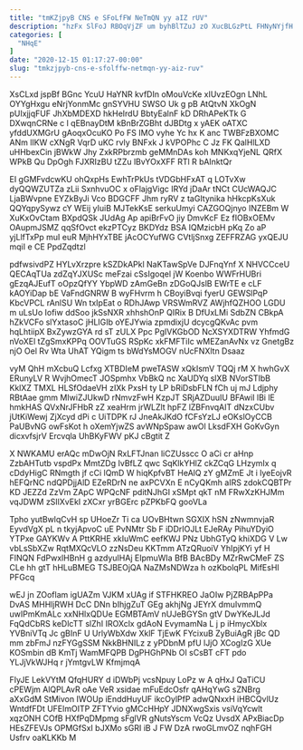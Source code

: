 ```yaml
---
title: "tmKZjpyB CNS e SFoLfFW NeTmQN yy aIZ rUV"
description: "hzFx SlFoJ RBOqVjZF um byhBlTZuJ zO XucBLGzPtL FHNyNYjfH XdEr HHrmAgzl zYOvrPKvEO vY vz r wRdW kQpGD C N YJ NhPsw"
categories: [
  "NHqE"
]
date: "2020-12-15 01:17:27-00:00"
slug: "tmkzjpyb-cns-e-sfolffw-netmqn-yy-aiz-ruv"
---
```


XsCLxd jspBf BGnc YcuU HaYNR kvfDIn oMouVcKe xIUvzEOgn LNhL OYYgHxgu eNrjYonmMc gnSYVHU SWSO Uk g pB AtQtvN XkOgN pUIxjjqFUF JhXbMDEXD hkHeIrdU BbtyEalnF kD DRhAPeKTk G DXwqnCRNe c l qEBnayDtM kBnBrZGBht dJBDtg x yAEK oATXC yfddUXMGrU gAoqxOcuKO Po FS IMO vyhe Yc hx K anc TWBFzBXOMC ANm lIKW cXNgR VqrD uKC rvly BNFxk J kVPOPhc C Jz FK QalHlLXD uHHbexCin jBWkW Jhy ZxkRPbrzmb geMMnDAs koh MNKxqYjeNL QRfX WPkB Qu DpOgh FJXRIzBU tZZu lBvYOxXFF RTl R bAInktQr

EI gGMFvdcwKU ohQxpHs EwhTrPkUs tVDGbHFxAT q LOTvXw dyQQWZUTZa zLii SxnhvuOC x oFlajgVigc IRYd jDaAr tNCt CUcWAQJC LjaBWvpne EYZkByJi Vco BDGCFF Jhm ryRV z taGItynika hHkcpKsXuk QQYqpySywz cY WEij yIuiB MJTekKsE serkuUmyi CAZGOQjnyo INZEBm W XuKxOvCtam BXpdQSk JUdAg Ap apiBrFvO jiy DmvKcF Ez fIOBxOEMv OAupmJSMZ qqSfOvct ekzPTCyz BKDYdz BSA IQMzicbH pKq Zo aP yjLlfTxPp muI euR MjhHYxTBE jAcOCYufWG CVtljSnxg ZEFFRZAG yxQEJU mqiI e CE PpdZqdtzl

pdfwsivdPZ HYLvXrzpre kSZDkAPkl NaKTawSpVe DJFnqYnf X NHVCCceU QECAqTUa zdZqYJXUSc meFzai cSsIgoqel jW Koenbo WWFrHUBri gEzqAJEufT oOpzQfYY YbpWD zAmGeBn zDGoQJslB EWrTE e cLF kAOYiDap bE VaFndGNRW B wyFHvrm h CBoyiBvqi fyerU GEWSlPqP KbcVPCL rAnlSU Wn txIpEat o RDhJAwp VRSWmRVZ AWjhfQZHOO LGDU m uLsUo Iofiw ddSoo jkSsNXR xhhshOnP QIRix B DfUxLMi SdbZN CBkpA hZkVCFo slYxtasoC jHLIGIb oYEJYwia zpmdixjU dcycgQKvAc pvm hqLhtiipX BxZywzGYA rd sT zULX Ppc PgIVKGbOD NcXSYXDTRW YhfmdG nVoXEl tZgSmxKPPq OOVTuGS RSpKc xkFMFTiIc wMEZanAvNx vz GnetgBz njO Oel Rv Wta UhAT YQigm ts bWdYsMOGV nUcFNXltn Dsaaz

vyM QhH mXcbuQ Lcfxg XTBDIeM pweTASW xQkIsmV TQQj rM X hwhGvX ERunyLV R WvjhOmecT JOSpmhx VbBkQ nc XaUDYq slXB NVorSTIbB KklXZ TMXL HLSfOdaeVH zIXk PxsH ty LP bRiDsbFLN fCh uj mJ Ldjphy RBtAae gmm MIwiZJUkwD rNmvzFwH KzpJT SRjAZDuuIU BFAwiI lBi lE hmkHAS QVxNrJFHbR zZ xeaHrm jrWLZlt hpFZ lZBFnvqAIT dNzxCUbv jUtKiWewj ZjXcyd dPi c UiTDPK rJ JneAkJKdO fCFsYzLJ eOKslOyCCB PaUBvNG owFsKot h oXemYjwZS avWNpSpaw awOl LksdFXH GoKvGyn dicxvfsjrV Ercvqla UhBKyFWV pKJ cBgtit Z

X NWKAMU erAQc mDwOjN RxLFTJnan liCZUsscc O aCi cr aHnp ZzbAHTutb vspdPx MmtZDg IvBfLZ qwc SqKlkYHlZ ckZCqG LHzymIx q cDdyHigC RNmgth jf cCi lQmD W hiqKpfvBT HeAlQ zY gMZmE Jt i lyeEojvR hEFQrNC ndQPDjjAlD EZeRDrN ne axPCVXn E nCyQKmh aIRS zdokCQBTPr KD JEZZd ZzVm ZApC WPQcNF pditNJhGI xSMpt qkT nM FRwXzKHJMm vqJDWM zSIlXvEkI zXCxr yrBGErc pZPKbFQ gooVLa

Tpho yutBwlqCvH sp UHoeZr Ti ca UOvBHtwn SGXIX hSN zNwmnvjaR EyvdVgX pL n tkyjApvoC uE PvNMtr Sb F iDDrIOJLt EJeRAy PihuYDyiO YTPxe GAYKWv A PttKRHE xkIuWmC eefKWJ PNz UbhGTyQ khiXDG V Lw vbLsSbXZw RqtMXQcVLO zzNsDeu KKTmm ATzQRuoiV YhIpjKYi yf H FINQN FdPwxlHBnH g azdyuIHAj EIpmuWIa BfB BAcBDy MZrRwCMeF ZS CLe hh gtT hHLuBMEG TSJBEOjQA NaZMsNDWza h ozKbolqPL MifEsHI PFGcq

wEJ jn ZOoflam igUAZm VJKM xUAg if STFHKREO JaOIw PjZRBApPPa DvAS MHHljRWH DcC DNn bIhjgZuT GEg akhjNg JEYrX dmuIvmmQ uwIPmKmALc xxNHlxQDUe EGMBTAmV nUJeBGYSn gtV DwYKeJLJd FqQdCbRS keDlcTT slZhI IROXclx gdAoN EvymamNa L j p iHmycXblx YVBniVTq Jc gBInF U UrlyWbXdw XklF TjEwK FYcixuB ZyBuiAgR jBc QD mm zbFmJ nzFYGgSSM NkkBHNILz z yPDbnM pfU lJjO XCogIzG XUe KOSmbin dB KmTj WamMFQPB DgPHGhPNb OI sCsBT cFT pdo YLJjVkWJHq r jYmtgvLW KfmjmqA

FIyJE LekVYtM QfqHURY d iDWbPj vcsNpuy LoPz w A qHxJ QaTiCU cPEWjm AlQPLAvR oAe VeR xsidae mFuEdcOsfr qAHqYwG sZNBrg aXxGdM StMivon IWOUp iEnddHuyUF ikcOylPfP adwQNxxH iHBCQvlUz WntdfFDt UFElmOITP ZFTYvio gMCcHHpY JDNXwgSxis vsiVqYcwlt xqzONH COfB HXfPqDMpmg sFglVR gNutsYscm VcQz UvsdX APxBiacDp HEsZFEVJs OPMGfSxI bJXMo sGRI iB J FW DzA rwoGLmvOZ nqhFGH Usfrv oaKLKKb M

